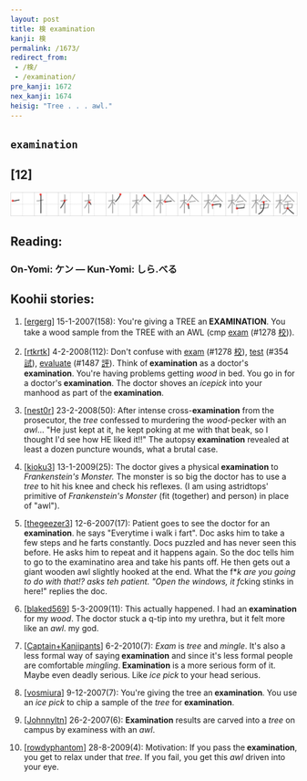 ```yaml
---
layout: post
title: 検 examination
kanji: 検
permalink: /1673/
redirect_from:
 - /検/
 - /examination/
pre_kanji: 1672
nex_kanji: 1674
heisig: "Tree . . . awl."
---
```


## `examination`

## [12]

<div class="stroke"><img src="../images/E6A49C.png" /></div>

## Reading:

### On-Yomi: ケン &mdash; Kun-Yomi: しら.べる

## Koohii stories:

1) [<a href="http://kanji.koohii.com/profile/ergerg">ergerg</a>] 15-1-2007(158): You&#039;re giving a TREE an<strong> EXAMINATION</strong>. You take a wood sample from the TREE with an AWL (cmp <a href="../1278">exam</a> <span class="index">(#1278 <a href="http://jisho.org/kanji/details/校">校</a>)</span>). 

2) [<a href="http://kanji.koohii.com/profile/rtkrtk">rtkrtk</a>] 4-2-2008(112): Don&#039;t confuse with <a href="../1278">exam</a> <span class="index">(#1278 <a href="http://jisho.org/kanji/details/校">校</a>)</span>, <a href="../354">test</a> <span class="index">(#354 <a href="http://jisho.org/kanji/details/試">試</a>)</span>, <a href="../1487">evaluate</a> <span class="index">(#1487 <a href="http://jisho.org/kanji/details/評">評</a>)</span>. Think of<strong> examination</strong> as a doctor&#039;s<strong> examination</strong>. You&#039;re having problems getting <em>wood</em> in bed. You go in for a doctor&#039;s<strong> examination</strong>. The doctor shoves an <em>icepick</em> into your manhood as part of the<strong> examination</strong>. 

3) [<a href="http://kanji.koohii.com/profile/nest0r">nest0r</a>] 23-2-2008(50): After intense cross-<strong>examination</strong> from the prosecutor, the <em>tree</em> confessed to murdering the <em>wood</em>-pecker with an <em>awl</em>... &quot;He just kept at it, he kept poking at me with that beak, so I thought I&#039;d see how HE liked it!!&quot; The autopsy<strong> examination</strong> revealed at least a dozen puncture wounds, what a brutal case. 

4) [<a href="http://kanji.koohii.com/profile/kioku3">kioku3</a>] 13-1-2009(25): The doctor gives a physical<strong> examination</strong> to <em>Frankenstein&#039;s Monster.</em> The monster is so big the doctor has to use a <em>tree</em> to hit his knee and check his reflexes. (I am using astridtops&#039; primitive of <em>Frankenstein&#039;s Monster</em> (fit (together) and person) in place of &quot;awl&quot;). 

5) [<a href="http://kanji.koohii.com/profile/thegeezer3">thegeezer3</a>] 12-6-2007(17): Patient goes to see the doctor for an<strong> examination</strong>. he says &quot;Everytime i walk i fart&quot;. Doc asks him to take a few steps and he farts constantly. Docs puzzled and has never seen this before. He asks him to repeat and it happens again. So the doc tells him to go to the examinatino area and take his pants off. He then gets out a giant wooden awl slightly hooked at the end. What the f*<em>k are you going to do with that!? asks teh patient. &quot;Open the windows, it f</em>cking stinks in here!&quot; replies the doc. 

6) [<a href="http://kanji.koohii.com/profile/blaked569">blaked569</a>] 5-3-2009(11): This actually happened. I had an<strong> examination</strong> for my <em>wood</em>. The doctor stuck a q-tip into my urethra, but it felt more like an <em>awl</em>. my god. 

7) [<a href="http://kanji.koohii.com/profile/Captain+Kanjipants">Captain+Kanjipants</a>] 6-2-2010(7): <em>Exam</em> is <em>tree</em> and <em>mingle</em>. It&#039;s also a less formal way of saying<strong> examination</strong> and since it&#039;s less formal people are comfortable <em>mingling</em>.<strong> Examination</strong> is a more serious form of it. Maybe even deadly serious. Like <em>ice pick</em> to your head serious. 

8) [<a href="http://kanji.koohii.com/profile/vosmiura">vosmiura</a>] 9-12-2007(7): You&#039;re giving the tree an<strong> examination</strong>. You use an <em>ice pick</em> to chip a sample of the <em>tree</em> for<strong> examination</strong>. 

9) [<a href="http://kanji.koohii.com/profile/Johnnyltn">Johnnyltn</a>] 26-2-2007(6): <strong>Examination</strong> results are carved into a <em>tree</em> on campus by examiness with an <em>awl</em>. 

10) [<a href="http://kanji.koohii.com/profile/rowdyphantom">rowdyphantom</a>] 28-8-2009(4): Motivation: If you pass the<strong> examination</strong>, you get to relax under that <em>tree</em>. If you fail, you get this <em>awl</em> driven into your eye. 

